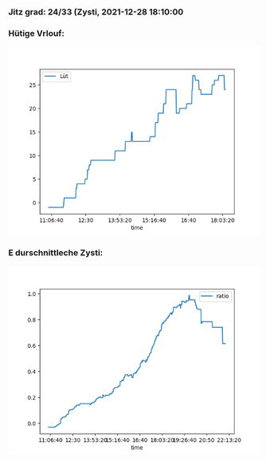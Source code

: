 ### Jitz grad: 24/33 (Zysti, 2021-12-28 18:10:00

### Hütige Vrlouf:
![Graph](Today.png)

### E durschnittleche Zysti:
![Graph](Zysti.png)
